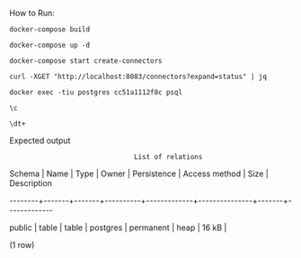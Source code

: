 How to Run:

    docker-compose build
    
    docker-compose up -d
    
    docker-compose start create-connectors
    
    curl -XGET "http://localhost:8083/connectors?expand=status" | jq
    
    docker exec -tiu postgres cc51a1112f8c psql
    
    \c
    
    \dt+

Expected output

                                   List of relations
 Schema | Name  | Type  |  Owner   | Persistence | Access method | Size  | Description 
 
--------+-------+-------+----------+-------------+---------------+-------+-------------
 
 public | table | table | postgres | permanent   | heap          | 16 kB | 

(1 row)
